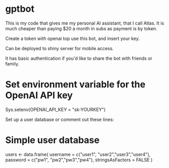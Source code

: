 # gptbot
This is my code that gives me my personal AI assistant, that I call Atlas. It is much cheaper than paying $20 a month in subs as payment is by token.

Create a token with openai top use this bot, and insert your key. 

Can be deployed to shiny server for mobile access.

It has basic authentication if you'd like to share the bot with friends or family.

# Set environment variable for the OpenAI API key
Sys.setenv(OPENAI_API_KEY = "sk-YOURKEY")

Set up a user database or comment out these lines:
# Simple user database 
users <- data.frame(
  username = c("user1", "user2","user3","user4"),
  password = c("pw1", "pw2","pw3","pw4"), 
  stringsAsFactors = FALSE
)
